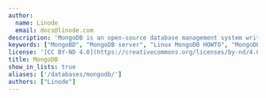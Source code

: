 ```yaml
---
author:
  name: Linode
  email: docs@linode.com
description: 'MongoDB is an open-source database management system written in C++ which like other systems such as CouchDB, seeks to resolve issues that relational databases have.'
keywords: ["MongoBD", "MongoDB server", "Linux MongoDB HOWTO", "MongoDB guide", "NoSQL"]
license: '[CC BY-ND 4.0](https://creativecommons.org/licenses/by-nd/4.0)'
title: MongoDB
show_in_lists: true
aliases: ['/databases/mongodb/']
authors: ["Linode"]
---
```



